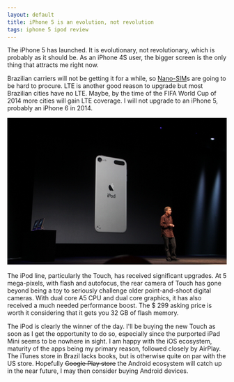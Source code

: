 ```yaml
---
layout: default
title: iPhone 5 is an evolution, not revolution
tags: iphone 5 ipod review
---
```


The iPhone 5 has launched. It is evolutionary, not revolutionary, which is probably as it should be. As an iPhone 4S user, the bigger screen is the only thing that attracts me right now.

Brazilian carriers will not be getting it for a while, so [Nano-SIM](http://techcrunch.com/2012/09/12/apples-new-nano-sim-freeing-up-valuable-space-inside-the-case/)s are going to be hard to procure. LTE is another good reason to upgrade but most Brazilian cities have no LTE. Maybe, by the time of the FIFA World Cup of 2014 more cities will gain LTE coverage. I will not upgrade to an iPhone 5, probably an iPhone 6 in 2014.

![New iPod Touch](/assets/img/ipod-touch-32g.jpg)

The iPod line, particularly the Touch, has received significant upgrades. At 5 mega-pixels, with flash and autofocus, the rear camera of Touch has gone beyond being a toy to seriously challenge older point-and-shoot digital cameras. With dual core A5 CPU and dual core graphics, it has also received a much needed performance boost. The $ 299 asking price is worth it considering that it gets you 32 GB of flash memory.

The iPod is clearly the winner of the day. I'll be buying the new Touch as soon as I get the opportunity to do so, especially since the purported iPad Mini seems to be nowhere in sight. I am happy with the iOS ecosystem, maturity of the apps being my primary reason, followed closely by AirPlay. The iTunes store in Brazil lacks books, but is otherwise quite on par with the US store. Hopefully ~~Google Play store~~ the Android ecosystem will catch up in the near future, I may then consider buying Android devices.
